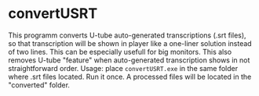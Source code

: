 # convertUSRT
This programm converts U-tube auto-generated transcriptions (.srt files),
so that transcription will be shown in player like a one-liner solution instead of two lines.
This can be especially usefull for big monitors. This also removes U-tube "feature"
when auto-generated transcription shows in not straightforward order.
Usage: place `convertUSRT.exe` in the same folder where .srt files located. Run it once.
A processed files will be located in the "converted" folder.
